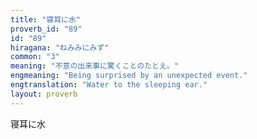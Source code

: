 ```yaml
---
title: "寝耳に水"
proverb_id: "89"
id: "89"
hiragana: "ねみみにみず"
common: "3"
meaning: "不意の出来事に驚くことのたとえ。"
engmeaning: "Being surprised by an unexpected event."
engtranslation: "Water to the sleeping ear."
layout: proverb
---
```


寝耳に水
